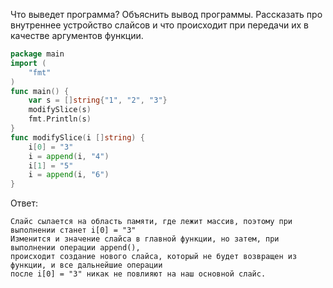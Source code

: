 Что выведет программа? Объяснить вывод программы. Рассказать про внутреннее устройство слайсов и что происходит при передачи их в качестве аргументов функции.

```go
package main
import (
	"fmt"
)
func main() {
	var s = []string{"1", "2", "3"}
	modifySlice(s)
	fmt.Println(s)
}
func modifySlice(i []string) {
	i[0] = "3"
	i = append(i, "4")
	i[1] = "5"
	i = append(i, "6")
}
```

Ответ:
```
Слайс сылается на область памяти, где лежит массив, поэтому при выполнении станет i[0] = "3"
Изменится и значение слайса в главной функции, но затем, при выполнении операции append(),
происходит создание нового слайса, который не будет возвращен из функции, и все дальнейшие операции 
после i[0] = "3" никак не повлияют на наш основной слайс. 
```